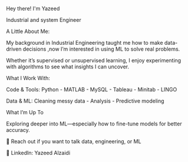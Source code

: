 Hey there! I'm Yazeed

Industrial and system Engineer

A Little About Me:

My background in Industrial Engineering taught me how to make data-driven decisions ,now I’m interested in using ML to solve real problems.

Whether it’s supervised or unsupervised learning, I enjoy experimenting with algorithms to see what insights I can uncover.


What I Work With:

Code & Tools: Python - MATLAB - MySQL - Tableau - Minitab - LINGO

Data & ML: Cleaning messy data - Analysis - Predictive modeling


What I’m Up To

Exploring deeper into ML—especially how to fine-tune models for better accuracy.


📩 Reach out if you want to talk data, engineering, or ML

🔗 LinkedIn: Yazeed Alzaidi
